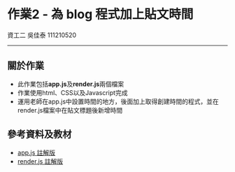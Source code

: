 # 作業2 - 為 blog 程式加上貼文時間
資工二 吳佳泰 111210520

---
## 關於作業

* 此作業包括**app.js**及**render.js**兩個檔案
* 作業使用html、CSS以及Javascript完成
* 運用老師在app.js中設置時間的地方，後面加上取得創建時間的程式，並在render.js檔案中在貼文標題後新增時間

## 參考資料及教材

* [app.js 註解版](https://github.com/ccc113a/html2denojs/blob/master/02-%E5%BE%8C%E7%AB%AF/04b-formBlog/blog/%E8%A8%BB%E8%A7%A3%E7%89%88/app.js)
* [render.js 註解版](https://github.com/ccc113a/html2denojs/blob/master/02-%E5%BE%8C%E7%AB%AF/04b-formBlog/blog/%E8%A8%BB%E8%A7%A3%E7%89%88/render.js)
